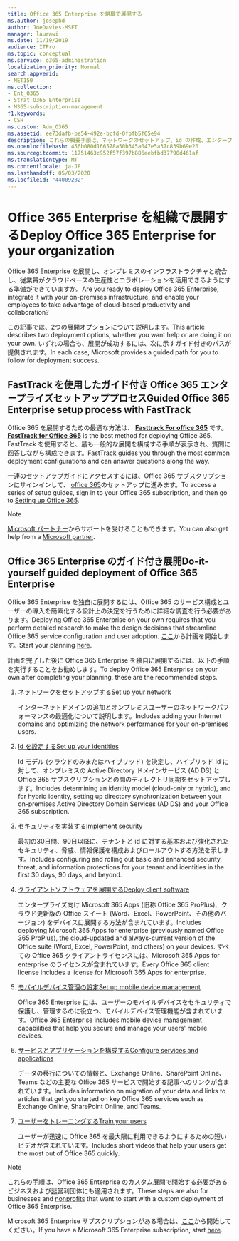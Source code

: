 ```yaml
---
title: Office 365 Enterprise を組織で展開する
ms.author: josephd
author: JoeDavies-MSFT
manager: laurawi
ms.date: 11/19/2019
audience: ITPro
ms.topic: conceptual
ms.service: o365-administration
localization_priority: Normal
search.appverid:
- MET150
ms.collection:
- Ent_O365
- Strat_O365_Enterprise
- M365-subscription-management
f1.keywords:
- CSH
ms.custom: Adm_O365
ms.assetid: ee73dafb-be54-492e-bcfd-0fbfb5f65e94
description: これらの概要手順は、ネットワークのセットアップ、id の作成、エンタープライズ向けの Microsoft 365 アプリの展開、データの移行、組織内のユーザーが Office 365 の使用を開始する際に役立つように設計されています。
ms.openlocfilehash: 456b080d166578a50b345a047e5a37c839b69e20
ms.sourcegitcommit: 11751463c952f57f397b886eebfbd37790d461af
ms.translationtype: MT
ms.contentlocale: ja-JP
ms.lasthandoff: 05/03/2020
ms.locfileid: "44009282"
---
```

# <a name="deploy-office-365-enterprise-for-your-organization"></a><span data-ttu-id="202bd-103">Office 365 Enterprise を組織で展開する</span><span class="sxs-lookup"><span data-stu-id="202bd-103">Deploy Office 365 Enterprise for your organization</span></span>

<span data-ttu-id="202bd-104">Office 365 Enterprise を展開し、オンプレミスのインフラストラクチャと統合し、従業員がクラウドベースの生産性とコラボレーションを活用できるようにする準備ができていますか。</span><span class="sxs-lookup"><span data-stu-id="202bd-104">Are you ready to deploy Office 365 Enterprise, integrate it with your on-premises infrastructure, and enable your employees to take advantage of cloud-based productivity and collaboration?</span></span>

<span data-ttu-id="202bd-105">この記事では、2つの展開オプションについて説明します。</span><span class="sxs-lookup"><span data-stu-id="202bd-105">This article describes two deployment options, whether you want help or are doing it on your own.</span></span> <span data-ttu-id="202bd-106">いずれの場合も、展開が成功するには、次に示すガイド付きのパスが提供されます。</span><span class="sxs-lookup"><span data-stu-id="202bd-106">In each case, Microsoft provides a guided path for you to follow for deployment success.</span></span>

## <a name="guided-office-365-enterprise-setup-process-with-fasttrack"></a><span data-ttu-id="202bd-107">FastTrack を使用したガイド付き Office 365 エンタープライズセットアッププロセス</span><span class="sxs-lookup"><span data-stu-id="202bd-107">Guided Office 365 Enterprise setup process with FastTrack</span></span>

<span data-ttu-id="202bd-108">Office 365 を展開するための最適な方法は、 **[Fasttrack For office 365](https://docs.microsoft.com/fasttrack/O365-fasttrack-benefit-for-office-365)** です。</span><span class="sxs-lookup"><span data-stu-id="202bd-108">**[FastTrack for Office 365](https://docs.microsoft.com/fasttrack/O365-fasttrack-benefit-for-office-365)** is the best method for deploying Office 365.</span></span> <span data-ttu-id="202bd-109">FastTrack を使用すると、最も一般的な展開を構成する手順が表示され、質問に回答しながら構成できます。</span><span class="sxs-lookup"><span data-stu-id="202bd-109">FastTrack guides you through the most common deployment configurations and can answer questions along the way.</span></span> 

<span data-ttu-id="202bd-110">一連のセットアップガイドにアクセスするには、Office 365 サブスクリプションにサインインして、 [office 365](https://aka.ms/o365fasttrack)のセットアップに進みます。</span><span class="sxs-lookup"><span data-stu-id="202bd-110">To access a series of setup guides, sign in to your Office 365 subscription, and then go to [Setting up Office 365](https://aka.ms/o365fasttrack).</span></span>

>[!Note]
><span data-ttu-id="202bd-111">[Microsoft パートナー](https://www.microsoft.com/solution-providers/home)からサポートを受けることもできます。</span><span class="sxs-lookup"><span data-stu-id="202bd-111">You can also get help from a [Microsoft partner](https://www.microsoft.com/solution-providers/home).</span></span>
>

## <a name="do-it-yourself-guided-deployment-of-office-365-enterprise"></a><span data-ttu-id="202bd-112">Office 365 Enterprise のガイド付き展開</span><span class="sxs-lookup"><span data-stu-id="202bd-112">Do-it-yourself guided deployment of Office 365 Enterprise</span></span>

<span data-ttu-id="202bd-113">Office 365 Enterprise を独自に展開するには、Office 365 のサービス構成とユーザーの導入を簡素化する設計上の決定を行うために詳細な調査を行う必要があります。</span><span class="sxs-lookup"><span data-stu-id="202bd-113">Deploying Office 365 Enterprise on your own requires that you perform detailed research to make the design decisions that streamline Office 365 service configuration and user adoption.</span></span> <span data-ttu-id="202bd-114">[ここ](get-your-organization-ready-for-office-365.md)から計画を開始します。</span><span class="sxs-lookup"><span data-stu-id="202bd-114">Start your planning [here](get-your-organization-ready-for-office-365.md).</span></span>

<span data-ttu-id="202bd-115">計画を完了した後に Office 365 Enterprise を独自に展開するには、以下の手順を実行することをお勧めします。</span><span class="sxs-lookup"><span data-stu-id="202bd-115">To deploy Office 365 Enterprise on your own after completing your planning, these are the recommended steps.</span></span>

1. [<span data-ttu-id="202bd-116">ネットワークをセットアップする</span><span class="sxs-lookup"><span data-stu-id="202bd-116">Set up your network</span></span>](set-up-network-for-office-365.md)

   <span data-ttu-id="202bd-117">インターネットドメインの追加とオンプレミスユーザーのネットワークパフォーマンスの最適化について説明します。</span><span class="sxs-lookup"><span data-stu-id="202bd-117">Includes adding your Internet domains and optimizing the network performance for your on-premises users.</span></span>
 
2. [<span data-ttu-id="202bd-118">Id を設定する</span><span class="sxs-lookup"><span data-stu-id="202bd-118">Set up your identities</span></span>](protect-your-global-administrator-accounts.md)

   <span data-ttu-id="202bd-119">Id モデル (クラウドのみまたはハイブリッド) を決定し、ハイブリッド id に対して、オンプレミスの Active Directory ドメインサービス (AD DS) と Office 365 サブスクリプションとの間のディレクトリ同期をセットアップします。</span><span class="sxs-lookup"><span data-stu-id="202bd-119">Includes determining an identity model (cloud-only or hybrid), and for hybrid identity, setting up directory synchronization between your on-premises Active Directory Domain Services (AD DS) and your Office 365 subscription.</span></span>

3. [<span data-ttu-id="202bd-120">セキュリティを実装する</span><span class="sxs-lookup"><span data-stu-id="202bd-120">Implement security</span></span>](https://docs.microsoft.com/office365/securitycompliance/security-roadmap)

   <span data-ttu-id="202bd-121">最初の30日間、90日以降に、テナントと id に対する基本および強化されたセキュリティ、脅威、情報保護を構成およびロールアウトする方法を示します。</span><span class="sxs-lookup"><span data-stu-id="202bd-121">Includes configuring and rolling out basic and enhanced security, threat, and information protections for your tenant and identities in the first 30 days, 90 days, and beyond.</span></span>
 
4. [<span data-ttu-id="202bd-122">クライアントソフトウェアを展開する</span><span class="sxs-lookup"><span data-stu-id="202bd-122">Deploy client software</span></span>](https://docs.microsoft.com/DeployOffice/deployment-guide-microsoft-365-apps)

   <span data-ttu-id="202bd-123">エンタープライズ向け Microsoft 365 Apps (旧称 Office 365 ProPlus)、クラウド更新版の Office スイート (Word、Excel、PowerPoint、その他のバージョン) をデバイスに展開する方法が含まれています。</span><span class="sxs-lookup"><span data-stu-id="202bd-123">Includes deploying Microsoft 365 Apps for enterprise (previously named Office 365 ProPlus), the cloud-updated and always-current version of the Office suite (Word, Excel, PowerPoint, and others) on your devices.</span></span> <span data-ttu-id="202bd-124">すべての Office 365 クライアントライセンスには、Microsoft 365 Apps for enterprise のライセンスが含まれています。</span><span class="sxs-lookup"><span data-stu-id="202bd-124">Every Office 365 client license includes a license for Microsoft 365 Apps for enterprise.</span></span>
 
5. [<span data-ttu-id="202bd-125">モバイルデバイス管理の設定</span><span class="sxs-lookup"><span data-stu-id="202bd-125">Set up mobile device management</span></span>](https://support.office.com/article/set-up-mobile-device-management-mdm-in-office-365-dd892318-bc44-4eb1-af00-9db5430be3cd)

   <span data-ttu-id="202bd-126">Office 365 Enterprise には、ユーザーのモバイルデバイスをセキュリティで保護し、管理するのに役立つ、モバイルデバイス管理機能が含まれています。</span><span class="sxs-lookup"><span data-stu-id="202bd-126">Office 365 Enterprise includes mobile device management capabilities that help you secure and manage your users' mobile devices.</span></span>
 
6. [<span data-ttu-id="202bd-127">サービスとアプリケーションを構成する</span><span class="sxs-lookup"><span data-stu-id="202bd-127">Configure services and applications</span></span>](configure-services-and-applications.md)

   <span data-ttu-id="202bd-128">データの移行についての情報と、Exchange Online、SharePoint Online、Teams などの主要な Office 365 サービスで開始する記事へのリンクが含まれています。</span><span class="sxs-lookup"><span data-stu-id="202bd-128">Includes information on migration of your data and links to articles that get you started on key Office 365 services such as Exchange Online, SharePoint Online, and Teams.</span></span>
 
7. [<span data-ttu-id="202bd-129">ユーザーをトレーニングする</span><span class="sxs-lookup"><span data-stu-id="202bd-129">Train your users</span></span>](https://docs.microsoft.com/office365/admin/admin-overview/get-started-with-office-365#training-resources-for-your-users)

   <span data-ttu-id="202bd-130">ユーザーが迅速に Office 365 を最大限に利用できるようにするための短いビデオが含まれています。</span><span class="sxs-lookup"><span data-stu-id="202bd-130">Includes short videos that help your users get the most out of Office 365 quickly.</span></span>
 

>[!Note]
><span data-ttu-id="202bd-131">これらの手順は、Office 365 Enterprise のカスタム展開で開始する必要があるビジネスおよび[非](https://go.microsoft.com/fwlink/?LinkId=627221)営利団体にも適用されます。</span><span class="sxs-lookup"><span data-stu-id="202bd-131">These steps are also for businesses and [nonprofits](https://go.microsoft.com/fwlink/?LinkId=627221) that want to start with a custom deployment of Office 365 Enterprise.</span></span> 
>

<span data-ttu-id="202bd-132">Microsoft 365 Enterprise サブスクリプションがある場合は、[ここ](https://docs.microsoft.com/microsoft-365/enterprise/deploy-microsoft-365-enterprise)から開始してください。</span><span class="sxs-lookup"><span data-stu-id="202bd-132">If you have a Microsoft 365 Enterprise subscription, start [here](https://docs.microsoft.com/microsoft-365/enterprise/deploy-microsoft-365-enterprise).</span></span>
